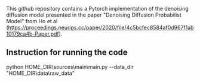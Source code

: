 This github repository contains a Pytorch implementation of the denoising diffusion model presented in the paper "Denoising Diffusion Probabilist Model" from Ho et al (https://proceedings.neurips.cc/paper/2020/file/4c5bcfec8584af0d967f1ab10179ca4b-Paper.pdf).

## Instruction for running the code
 python HOME_DIR\sources\main\main.py --data_dir "HOME_DIR\data\raw_data" 
